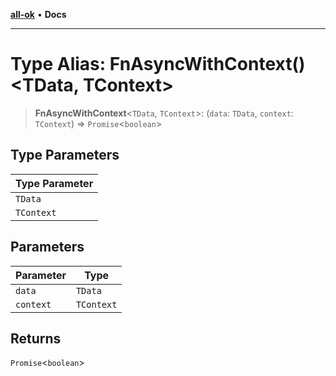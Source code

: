 [**all-ok**](../../README.md) • **Docs**

***

# Type Alias: FnAsyncWithContext()\<TData, TContext\>

> **FnAsyncWithContext**\<`TData`, `TContext`\>: (`data`: `TData`, `context`: `TContext`) => `Promise`\<`boolean`\>

## Type Parameters

| Type Parameter |
| ------ |
| `TData` |
| `TContext` |

## Parameters

| Parameter | Type |
| ------ | ------ |
| `data` | `TData` |
| `context` | `TContext` |

## Returns

`Promise`\<`boolean`\>
